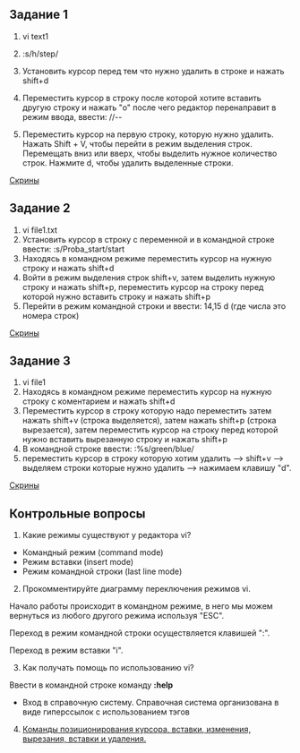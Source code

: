 ## Задание 1

1. vi text1

2. :s/h/step/

3. Установить курсор перед тем что нужно удалить в строке и нажать shift+d

4. Переместить курсор в строку после которой хотите вставить другую строку и нажать "о" после чего редактор перенаправит в режим ввода, ввести: //--

5. Переместить курсор на первую строку, которую нужно удалить.
Нажать Shift + V, чтобы перейти в режим выделения строк.
Перемещать вниз или вверх, чтобы выделить нужное количество строк.
Нажмите d, чтобы удалить выделенные строки.

[Скрины](https://github.com/KirillZakharoV24/DZ/tree/main/Vi%20Redactor/Task1)

## Задание 2

1. vi file1.txt
2. Установить курсор в строку с переменной и в командной строке ввести: :s/Proba_start/start
3. Находясь в командном режиме переместить курсор на нужную строку и нажать shift+d
4. Войти в режим выделения строк shift+v, затем выделить нужную строку и нажать shift+p, переместить курсор на строку перед которой нужно вставить строку и нажать shift+p
5. Перейти в режим командной строки и ввести: 14,15 d (где числа это номера строк)

[Скрины](https://github.com/KirillZakharoV24/DZ/tree/main/Vi%20Redactor/Task2)

## Задание 3

1. vi file1
2. Находясь в командном режиме переместить курсор на нужную строку с коментарием и нажать shift+d
3. Переместить курсор в строку которую надо переместить затем нажать shift+v (строка выделяется), затем нажать shift+p (строка вырезается), затем переместить курсор на строку перед которой нужно вставить вырезанную строку и нажать shift+p
4. В командной строке ввести: :%s/green/blue/
5. переместить курсор в строку которую хотим удалить --> shift+v --> выделяем строки которые нужно удалить --> нажимаем клавишу "d".

[Скрины](https://github.com/KirillZakharoV24/DZ/tree/main/Vi%20Redactor/Task3)


## Контрольные вопросы

1. Какие режимы существуют у редактора vi?

- Командный режим (command mode)
- Режим вставки (insert mode)
- Режим командной строки (last line mode)

2. Прокомментируйте диаграмму переключения режимов vi.

Начало работы происходит в командном режиме, в него мы можем вернуться из любого другого режима используя "ESC". 

Переход в режим командной строки осуществляется клавишей ":".

Переход в режим вставки "i".

3. Как получать помощь по использованию vi?

Ввести в командной строке команду __:help__

- Вход в справочную систему. Справочная система организована в виде гиперссылок с использованием тэгов

4. [Команды позиционирования курсора, вставки, изменения, вырезания, вставки и удаления.](https://github.com/KirillZakharoV24/DZ/blob/main/Vi%20Redactor/%D0%A3%D1%80%D0%BE%D0%BA%206%20%D0%A2%D0%B5%D0%BA%D1%81%D1%82%D0%BE%D0%B2%D1%8B%D0%B9%20%D1%80%D0%B5%D0%B4%D0%B0%D0%BA%D1%82%D0%BE%D1%80%20vi.pdf) 

